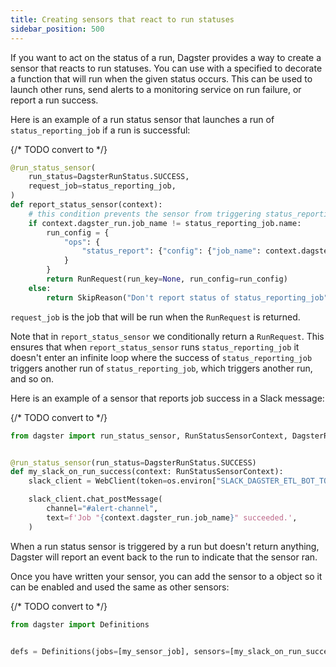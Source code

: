 ```yaml
---
title: Creating sensors that react to run statuses
sidebar_position: 500
---
```


If you want to act on the status of a run, Dagster provides a way to create a sensor that reacts to run statuses. You can use <PyObject section="schedules-sensors" module="dagster" object="run_status_sensor" /> with a specified <PyObject section="internals" module="dagster" object="DagsterRunStatus" /> to decorate a function that will run when the given status occurs. This can be used to launch other runs, send alerts to a monitoring service on run failure, or report a run success.

Here is an example of a run status sensor that launches a run of `status_reporting_job` if a run is successful:

{/* TODO convert to <CodeExample> */}
```python file=concepts/partitions_schedules_sensors/sensors/run_status_run_requests.py startafter=start endbefore=end
@run_status_sensor(
    run_status=DagsterRunStatus.SUCCESS,
    request_job=status_reporting_job,
)
def report_status_sensor(context):
    # this condition prevents the sensor from triggering status_reporting_job again after it succeeds
    if context.dagster_run.job_name != status_reporting_job.name:
        run_config = {
            "ops": {
                "status_report": {"config": {"job_name": context.dagster_run.job_name}}
            }
        }
        return RunRequest(run_key=None, run_config=run_config)
    else:
        return SkipReason("Don't report status of status_reporting_job")
```

`request_job` is the job that will be run when the `RunRequest` is returned.

Note that in `report_status_sensor` we conditionally return a `RunRequest`. This ensures that when `report_status_sensor` runs `status_reporting_job` it doesn't enter an infinite loop where the success of `status_reporting_job` triggers another run of `status_reporting_job`, which triggers another run, and so on.

Here is an example of a sensor that reports job success in a Slack message:

{/* TODO convert to <CodeExample> */}
```python file=/concepts/partitions_schedules_sensors/sensors/sensor_alert.py startafter=start_success_sensor_marker endbefore=end_success_sensor_marker
from dagster import run_status_sensor, RunStatusSensorContext, DagsterRunStatus


@run_status_sensor(run_status=DagsterRunStatus.SUCCESS)
def my_slack_on_run_success(context: RunStatusSensorContext):
    slack_client = WebClient(token=os.environ["SLACK_DAGSTER_ETL_BOT_TOKEN"])

    slack_client.chat_postMessage(
        channel="#alert-channel",
        text=f'Job "{context.dagster_run.job_name}" succeeded.',
    )
```

When a run status sensor is triggered by a run but doesn't return anything, Dagster will report an event back to the run to indicate that the sensor ran.

Once you have written your sensor, you can add the sensor to a <PyObject section="definitions" module="dagster" object="Definitions" /> object so it can be enabled and used the same as other sensors:

{/* TODO convert to <CodeExample> */}
```python file=/concepts/partitions_schedules_sensors/sensors/sensor_alert.py startafter=start_definitions_marker endbefore=end_definitions_marker
from dagster import Definitions


defs = Definitions(jobs=[my_sensor_job], sensors=[my_slack_on_run_success])
```

